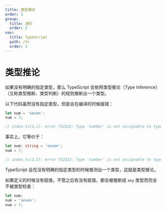 ```yaml
---
title: 类型推论
order: 3
group:
  title: 进阶
  order: 2
nav:
  title: TypeScript
  path: /ts
  order: 3
---
```


# 类型推论

如果没有明确的指定类型，那么 TypeScript 会依照类型推论（Type Inference）（又称类型推断、类型判断）的规则推断出一个类型。

以下代码虽然没有指定类型，但是会在编译的时候报错：

```ts
let num = 'seven';
num = 7;

// index.ts(2,1): error TS2322: Type 'number' is not assignable to type 'string'.
```

事实上，它等价于：

```ts
let num: string = 'seven';
num = 7;

// index.ts(2,1): error TS2322: Type 'number' is not assignable to type 'string'.
```

TypeScript 会在没有明确的指定类型的时候推测出一个类型，这就是类型推论。

如果定义的时候没有赋值，不管之后有没有赋值，都会被推断成 `any` 类型而完全不被类型检查：

```ts
let num;
num = 'seven';
num = 7;
```
